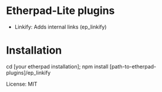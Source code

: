 # Etherpad-Lite plugins

- Linkify: Adds internal links (ep_linkify)


# Installation

  cd [your etherpad installation];
  npm install [path-to-etherpad-plugins]/ep_linkify

License: MIT